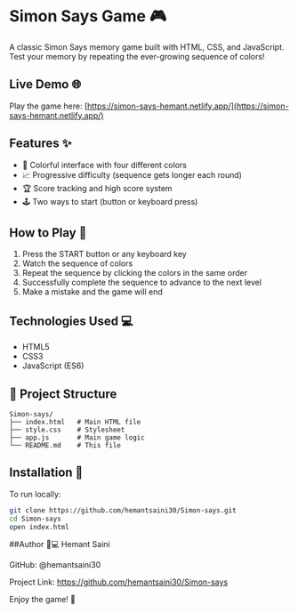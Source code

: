 # Simon Says Game 🎮

A classic Simon Says memory game built with HTML, CSS, and JavaScript. Test your memory by repeating the ever-growing sequence of colors!

## Live Demo 🌐

Play the game here: [https://simon-says-hemant.netlify.app/](https://simon-says-hemant.netlify.app/)

## Features ✨

- 🎨 Colorful interface with four different colors
- 📈 Progressive difficulty (sequence gets longer each round)
- 🏆 Score tracking and high score system
- 🕹️ Two ways to start (button or keyboard press)

## How to Play 🎲

1. Press the START button or any keyboard key
2. Watch the sequence of colors
3. Repeat the sequence by clicking the colors in the same order
4. Successfully complete the sequence to advance to the next level
5. Make a mistake and the game will end

## Technologies Used 💻

- HTML5
- CSS3
- JavaScript (ES6)

## 📁 Project Structure

```
Simon-says/
├── index.html   # Main HTML file  
├── style.css    # Stylesheet  
├── app.js       # Main game logic  
└── README.md    # This file  
```


## Installation 💾

To run locally:

```bash
git clone https://github.com/hemantsaini30/Simon-says.git
cd Simon-says
open index.html
```

##Author 👨💻
Hemant Saini

GitHub: @hemantsaini30

Project Link: https://github.com/hemantsaini30/Simon-says

Enjoy the game! 🎉
